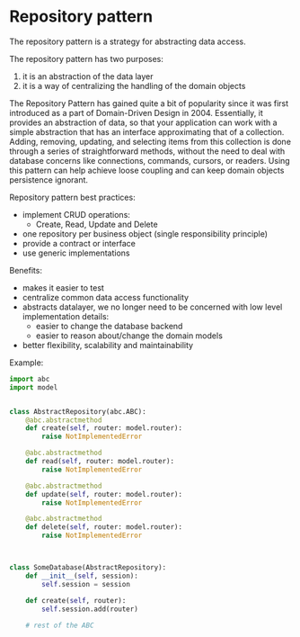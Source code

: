 # Repository pattern

The repository pattern is a strategy for abstracting data access.

The repository pattern has two purposes:
1. it is an abstraction of the data layer 
2. it is a way of centralizing the handling of the domain objects

The Repository Pattern has gained quite a bit of popularity since it was first introduced as a part of Domain-Driven Design in 2004. Essentially, it provides an abstraction of data, so that your application can work with a simple abstraction that has an interface approximating that of a collection. Adding, removing, updating, and selecting items from this collection is done through a series of straightforward methods, without the need to deal with database concerns like connections, commands, cursors, or readers. Using this pattern can help achieve loose coupling and can keep domain objects persistence ignorant.

Repository pattern best practices:
- implement CRUD operations: 
  - Create, Read, Update and Delete
- one repository per business object (single responsibility principle)
- provide a contract or interface
- use generic implementations

Benefits:
- makes it easier to test
- centralize common data access functionality
- abstracts datalayer, we no longer need to be concerned with low level implementation details:
  - easier to change the database backend
  - easier to reason about/change the domain models
- better flexibility, scalability and maintainability



Example:

```python
import abc
import model


class AbstractRepository(abc.ABC):
    @abc.abstractmethod
    def create(self, router: model.router):
        raise NotImplementedError

    @abc.abstractmethod
    def read(self, router: model.router):
        raise NotImplementedError

    @abc.abstractmethod
    def update(self, router: model.router):
        raise NotImplementedError

    @abc.abstractmethod
    def delete(self, router: model.router):
        raise NotImplementedError



class SomeDatabase(AbstractRepository):
    def __init__(self, session):
        self.session = session

    def create(self, router):
        self.session.add(router)
    
    # rest of the ABC


```
